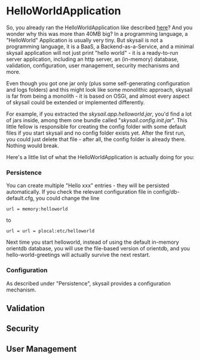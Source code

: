 # HelloWorldApplication

So, you already ran the HelloWorldApplication like described [here](/next-steps.md)? And you wonder why this was more than 40MB big? In a programming language, a "HelloWorld" Application is usually very tiny. But skysail is not a programming language, it is a BaaS, a Backend-as-a-Service, and a minimal skysail application will not just print "hello world" - it is a ready-to-run server application, including an http server, an \(in-memory\) database, validation, configuration, user management, security mechanisms and more.

Even though you got one jar only \(plus some self-generating configuration and logs folders\) and this might look like some monolithic approach, skysail is far from being a monolith - it is based on OSGi, and almost every aspect of skysail could be extended or implemented differently.

For example, if you extracted the _skysail.app.helloworld.jar_, you'd find a lot of jars inside, among them one bundle called "_skysail.config.init.jar_". This little fellow is responsible for creating the config folder with some default files if you start skysail and no config folder exists yet. After the first run, you could just delete that file - after all, the config folder is already there. Nothing would break.

Here's a little list of what the HelloWorldApplication is actually doing for you:

### Persistence

You can create multiple "Hello xxx" entries - they will be persisted automatically. If you check the relevant configuration file in config/db-default.cfg, you could change the line 

```
url = memory:helloworld
```

to 

```
url = url = plocal:etc/helloworld
```

Next time you start helloworld, instead of using the default in-memory orientdb database, you will use the file-based version of orientdb, and you hello-world-greetings will actually survive the next restart.

### Configuration

As described under "Persistence", skysail provides a configuration mechanism. 

## Validation

## Security

## User Management 



